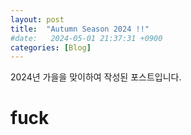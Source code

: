 ```yaml
---
layout: post
title:  "Autumn Season 2024 !!"
#date:   2024-05-01 21:37:31 +0900
categories: [Blog]
---
```

2024년 가을을 맞이하여 작성된 포스트입니다.


# fuck
<!-- 하이퍼링킹 -->
[jekyll-docs]: https://jekyllrb.com/docs/home
[jekyll-gh]:   https://github.com/jekyll/jekyll

